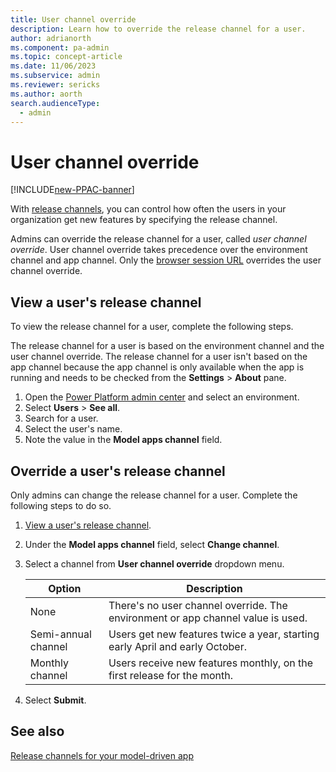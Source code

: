 ```yaml
---
title: User channel override
description: Learn how to override the release channel for a user.
author: adrianorth 
ms.component: pa-admin
ms.topic: concept-article
ms.date: 11/06/2023
ms.subservice: admin
ms.reviewer: sericks
ms.author: aorth
search.audienceType: 
  - admin 
---
```

# User channel override

[!INCLUDE[new-PPAC-banner](~/includes/new-PPAC-banner.md)]

With [release channels](/power-apps/maker/model-driven-apps/channel-overview), you can control how often the users in your organization get new features by specifying the release channel.

Admins can override the release channel for a user, called _user channel override_. User channel override takes precedence over the environment channel and app channel. Only the [browser session URL](/power-apps/maker/model-driven-apps/channel-change#changing-the-browser-session-channel) overrides the user channel override.

## View a user's release channel

To view the release channel for a user, complete the following steps.

The release channel for a user is based on the environment channel and the user channel override. The release channel for a user isn't based on the app channel because the app channel is only available when the app is running and needs to be checked from the **Settings** > **About** pane.

1. Open the [Power Platform admin center](https://admin.powerplatform.microsoft.com/) and select an environment.
1. Select **Users** > **See all**.
1. Search for a user.
1. Select the user's name.
1. Note the value in the **Model apps channel** field.

## Override a user's release channel

Only admins can change the release channel for a user. Complete the following steps to do so.

1. [View a user's release channel](#view-a-users-release-channel).
1. Under the **Model apps channel** field, select **Change channel**.
1. Select a channel from **User channel override** dropdown menu.

    | Option | Description |
    |--|--|
    | None | There's no user channel override. The environment or app channel value is used. |
    | Semi-annual channel |  Users get new features twice a year, starting early April and early October. |
    | Monthly channel | Users receive new features monthly, on the first release for the month. |

1. Select **Submit**.

## See also

[Release channels for your model-driven app](/power-apps/maker/model-driven-apps/channel-overview)
